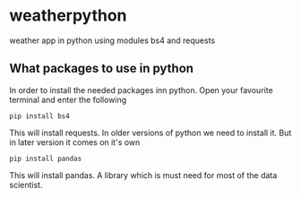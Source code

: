 # weatherpython
weather app in python using modules bs4 and requests

## What packages to use in python

In order to install the needed packages inn python. Open your favourite terminal and enter the following 
```
pip install bs4
```
This will install requests. In older versions of python we need to install it. But in later version it comes on it's own
```
pip install pandas
```
This will install pandas. A library which is must need for most of the data scientist. 
